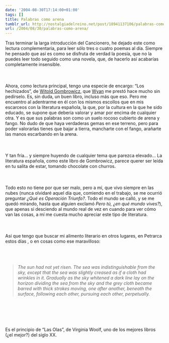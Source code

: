 ```yaml
---
date: '2004-08-30T17:14:00+01:00'
tags: []
title: Palabras como arena
tumblr_url: http://nostalgiadelreino.net/post/18941137106/palabras-como-arena
url: /2004/08/30/palabras-como-arena/
---
```


Tras terminar la larga introducción del Cancionero, he dejado este como lectura complementaria, para leer sólo tres o cuatro poemas al día. Siempre he pensado que así es como se disfruta de verdad la poesía, que no la puedes leer todo seguido como una novela, que, de hacerlo así acabarías completamente insensible.<br/><br/><br/><br/>Ahora, como lectura principal, tengo una especie de encargo: &ldquo;Los hechizados&rdquo;, de <a href="http://www.creative.net/~alang/lit/Gombrowicz.sht">Witold Gombrowicz</a>, que <a href="http://finitud.blogspot.com">Wyan</a> me prestó hace mucho sin pedírselo. Es, sin duda, un buen libro, incluso más que eso. Pero me encuentro al adentrarme en él con los mismos escollos que en mis escarceos con la literatura española, la que, por la cultura en la que he sido educado, se supone que debería valorar y amar por encima de cualquier otra. Y es que sus palabras son como un suelo rocoso cubierto de arena y fango. No dudo de que haya verdaderas gemas en ese terreno, pero para poder valorarlas tienes que bajar a tierra, mancharte con el fango, arañarte las manos escarbando en la arena.<br/><br/><br/><br/>Y tan fría&hellip;  y siempre huyendo de cualquier tema que parezca elevado&hellip; La literatura española, como este libro de Gombrowicz, parece querer ser leída en tu salita de estar, tomando chocolate con churros.<br/><br/><br/><br/>Todo esto no tiene por que ser malo, pero a mí, que vivo siempre en las nubes  (nunca olvidaré aquel día que, comiendo en el trabajo, se me ocurrió preguntar <em>¿Qué es Operación Triunfo?</em>. Todo el mundo se calló, y se me quedó mirando, hasta que alguien exclamó <em>Pero tú, ¿en qué mundo vives?</em>), que apenas si desciendo al mundo real de vez en cuando para ver cómo van las cosas, a mí me cuesta mucho apreciar este tipo de literatura.<br/><br/><br/><br/>Así que tengo que buscar mi alimento literario en otros lugares, en Petrarca estos días , o en cosas como ese maravilloso:<br/><br/><br/><br/><blockquote><span style="font-style:italic;">The sun had not yet risen. The sea was indistinguishable from the sky, except that the sea was slightly creased as if a cloth had wrinkles in it. Gradually as the sky whitened a dark line lay on the horizon dividing the sea from the sky and the grey cloth became barred with thick strokes moving, one after another, beneath the surface, following each other, pursuing each other, perpetually.</span></blockquote><br/><br/><br/><br/><p>Es el principio de &ldquo;Las Olas&rdquo;, de Virginia Woolf, uno de los mejores libros (¿el mejor?) del siglo XX.</p><div class="blogger-post-footer"><img width="1" height="1" src="https://blogger.googleusercontent.com/tracker/1180118427259117074-7153760942887237929?l=nostalgiadelreino.blogspot.com" alt=""/></div>